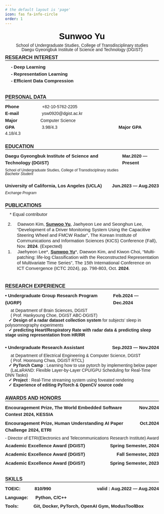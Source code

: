 ```yaml
---
# the default layout is 'page'
icon: fas fa-info-circle
order: 1
---
```



<style>
    @page {
    size: letter;
    margin: 0.5in;
    }

    /* You can poke around this CSS if you want to customize your formatting / styling further */
    /* You can even import custom fonts! */

    /* fonts */
    /* @import url('https://fonts.googleapis.com/css2?family=Inter:wght@500;600;700&display=swap'); */
    @import url('https://fonts.googleapis.com/css2?family=Roboto:wght@400;700&display=swap');

    /* meta */
    .bodies {
        font-family: Calibri, sans-serif;
        /* font-family: 'Calibri'; */
        font-size:  14px;
    }

    .download {
        text-align: right;
        font-size: 10px;
        margin: 0;
        padding: 0;
    }

    .spacer {
        margin: 0px auto;
    }

    .border {
        font-size: 15px;
        font-weight: bold;
        line-height: 150%;
    }

    .small {
        font-size: 12px;
        line-height: 100%;
    }

    .middle {
        font-size: 15px;
        line-height: 120%;
    }

    .title {
        border-bottom: 1px solid #ffffff;
        color: black;
        text-align: center;
        font-size: 28px;
        font-weight : bold;
        line-height: 150%;
        margin: 0;
        padding: 0;
    }

    .sub_title {
        border-bottom: 1px solid #000000;
        text-transform: uppercase;
        font-weight : bold;
        font-size: 16px;
        margin: 10px 0px;
        padding: 0;
    }

    .h3_content{
        display: flex;
        font-weight : bold;
        font-size: 15px;
        margin: 6px 0px;
        line-height: 150%;
    }

    p {
        margin: 0;
        padding: 0;
    }

    .paper {
        text-indent: 100px;
    }

    .info {
        text-align: center;
        display: flex;
        line-height: 100%;
        justify-content: space-between;
        align-items: center;
    }

    .info .text {
        flex: 1;
        text-align: center;
    }

    .info .download {
        text-align: right;
    }

    .indent {
        text-indent: 1em;
    }

    .ol {
        list-style-position: inside;
    }

    .li::marker {
        content: counter(list-item) "."; /* 숫자 뒤에 공백 추가 */
    }

    .li {
        padding-left: 1em;
        text-indent: -2em;
    }
</style>

<body class = "bodies">
    <h1 class = 'title'>
        Sunwoo Yu 
    </h1> 
    <div class="info">
        <div class="text">
            School of Undergraduate Studies, College of Transdisciplinary studies <br>
            Daegu Gyeongbuk Institute of Science and Technology (DGIST)
        </div>
        <!-- <a class="download" href="https://github.com/Muakjwa/Muakjwa.github.io/blob/main/_tabs/about.pdf" download = "sunwoo's_CV">Download</a> -->
    </div>
    <h2 class = 'sub_title'>
        Research Interest
    </h2>
    <h3 class = 'h3_content'>
        &emsp; - Deep Learning <br>
        &emsp; - Representation Learning <br>
        &emsp; - Efficient Data Compression
    </h3>
    <br>
    <h2 class = 'sub_title'>
        Personal Data
    </h2>
    <div>
        <span class = "border">Phone</span> &emsp; &emsp; &emsp; &emsp; +82-10-5762-2205
        <br>
        <span class = "border">E-mail</span> &emsp; &emsp; &emsp; &emsp; ysw0920@dgist.ac.kr
        <br>
        <span class = "border">Major </span> &emsp; &emsp; &emsp; &emsp; Computer Science
        <br>
        <span class = "border">GPA </span> &emsp; &emsp; &emsp; &emsp; &emsp;3.98/4.3 
        &emsp; &emsp; &emsp; &emsp; &emsp; &emsp; &emsp; &emsp; &emsp; &emsp; &emsp;
        <span class = "border">Major GPA </span> &emsp; &emsp; &emsp; 4.18/4.3
    </div><br>
    <h2 class = 'sub_title'>
    Education
    </h2>
    <h3 class = 'h3_content'>
    Daegu Gyeongbuk Institute of Science and Technology (DGIST) <span class="spacer"></span> Mar.2020 &mdash; Present
    </h3>
    <p class = "small">
    School of Undergraduate Studies, College of Transdisciplinary studies <br>
    <i>
    Bachelor Student
    </i>
    </p>
    <br>
    <h3 class = 'h3_content'>
    University of California, Los Angeles (UCLA) <span class="spacer"></span> Jun.2023 &mdash; Aug.2023
    </h3>
    <p class = "small">
    <i>
    Exchange Program
    </i> 
    </p>
    <br>
    <h2 class = 'sub_title'>
    Publications
    </h2>
    <div class = "middle indent">
        * Equal contributor <br> 
    </div>
    <div>
        <ol reversed start="2" class ="ol">
            <li class = "middle li">
                &emsp;Daewon Kim, <ins><b>Sunwoo Yu</b></ins>, Jaehyeon Lee and Seonghun Lee, “Development of a Driver Monitoring System Using the Capacitive Steering Wheel and FMCW Radar”, The Korean Institute of Communications and Information Sciences (KICS) Conference (Fall), Nov. <b>2024</b>. (Expected)
            </li>
            <li class = "middle li">
                &emsp;Jaehyeon Lee*, <ins><b>Sunwoo Yu</b></ins>*, Daewon Kim, and Kiwon Choi, “Multi-patching: life-log Classification with the Reconstructed Representation of Multivariate Time Series”, The 15th International Conference on ICT Convergence (ICTC 2024), pp. 798-803, Oct. <b>2024</b>.
            </li>
        </ol>
    </div>
    <br>
    <h2 class = 'sub_title'>
    Research Experience
    </h2>
    <div>
        <h3 class = 'h3_content'>
            • Undergraduate Group Research Program (UGRP) <span class="spacer"></span> Feb.2024 &mdash; Dec.2024
        </h3>
        &emsp; at Department of Brain Sciences, DGIST <br>
        &emsp; ( Prof. Hankyoung Choe, DGIST ABC-DGIST)
        <br>
        &ensp; <b>✓ Design of a radar dataset collection system</b> for subjects’ sleep in polysomnography experiments <br>
        &ensp; <b>✓ predicting Heart/Respiratory Rate with radar data & predicting sleep stage using representation from HR/RR</b>
    </div>
    <br>
    <div>
        <h3 class = 'h3_content'>
        • Undergraduate Research Assistant <span class="spacer"></span> Sep.2023 &mdash; Nov.2024
        </h3>
        &emsp; at Department of Electrical Engineering & Computer Science, DGIST <br> 
        &emsp; ( Prof. Hoonsung Chwa, DGIST RTCL)
        <br>
        &ensp; <b>✓ PyTorch Camp</b> : Learning how to use pytorch by implementing below paper <br> 
        &emsp; (LaLaRAND: Flexible Layer-by-Layer CPU/GPU Scheduling for Real-Time DNN Tasks) <br> 
        &ensp; <b>✓ Project</b> : Real-Time streaming system using foveated rendering <br> 
        &ensp; <b>✓ Experience of editing PyTorch & OpenCV source code</b>
    </div>
    <br>
    <h2 class = 'sub_title'>
    Awards and Honors
    </h2>
    <div>
        <h3 class = 'h3_content'>
        Encouragement Prize, The World Embedded Software Contest 2024, KESSIA <span class="spacer"></span> Nov.2024
        </h3>
        <h3 class = 'h3_content'>
        Encouragement Prize, Human Understanding AI Paper Challenge 2024, ETRI <span class="spacer"></span> Oct.2024
        </h3>
        - Director of ETRI(Electronics and Telecommunications Research Institute) Award
        <h3 class = 'h3_content'>
        Academic Excellence Award (DGIST) <span class="spacer"></span> Spring Semester, 2024
        </h3>
        <h3 class = 'h3_content'>
        Academic Excellence Award (DGIST) <span class="spacer"></span> Fall Semester, 2023
        </h3>
        <h3 class = 'h3_content'>
        Academic Excellence Award (DGIST) <span class="spacer"></span> Spring Semester, 2023
        </h3>
    </div>
    <br>
    <h2 class = 'sub_title'>
    Skills
    </h2>
    <div>
        <h3 class = 'h3_content'>
        TOEIC: &emsp;&emsp;&ensp; 810/990 <span class="spacer"></span> valid : Aug.2022 &mdash; Aug.2024
        </h3>
        <h3 class = 'h3_content'>
        Language: &emsp; Python, C/C++
        </h3>
        <h3 class = 'h3_content'>
        Tools: &emsp;&emsp;&emsp;Git, Docker, PyTorch, OpenAI Gym, ModusToolBox
        </h3>
    </div>
    <br>
</body>